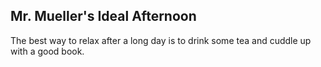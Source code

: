 ## Mr. Mueller's Ideal Afternoon
The best way to relax after a long day is to drink some tea and cuddle up with a good book.